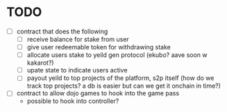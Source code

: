 

# TODO
- [ ] contract that does the following 
    - [ ] receive balance for stake from user 
    - [ ] give user redeemable token for withdrawing stake
    - [ ] allocate users stake to yeild gen protocol (ekubo? aave soon w kakarot?)
    - [ ] upate state to indicate users active
    - [ ] payout yeild to top projects of the platform, s2p itself (how do we track top projects? 
        a db is easier but can we get it onchain in time?)
- [ ] contract to allow dojo games to hook into the game pass 
    - possible to hook into controller?

